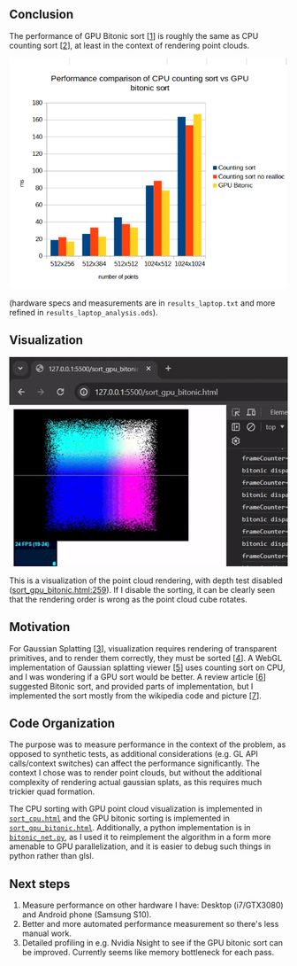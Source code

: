 ## Conclusion

The performance of GPU Bitonic sort [[1]] is roughly the same as CPU counting sort [[2]], at least in the context of rendering point clouds.

![Results chart](results_laptop_chart.png)

(hardware specs and measurements are in `results_laptop.txt` and more refined in `results_laptop_analysis.ods`).

## Visualization
![visualization video](visualization_video.gif)

This is a visualization of the point cloud rendering, with depth test disabled ([sort_gpu_bitonic.html:259](sort_gpu_bitonic.html#L259)). If I disable the sorting, it can be clearly seen that the rendering order is wrong as the point cloud cube rotates.

## Motivation
For Gaussian Splatting [[3]], visualization requires rendering of transparent primitives, and to render them correctly, they must be sorted [[4]]. A WebGL implementation of Gaussian splatting viewer [[5]] uses counting sort on CPU, and I was wondering if a GPU sort would be better. A review article [[6]] suggested Bitonic sort, and provided parts of implementation, but I implemented the sort mostly from the wikipedia code and picture [[7]].

## Code Organization
The purpose was to measure performance in the context of the problem, as opposed to synthetic tests, as additional considerations (e.g. GL API calls/context switches) can affect the performance significantly. The context I chose was to render point clouds, but without the additional complexity of rendering actual gaussian splats, as this requires much trickier quad formation.

The CPU sorting with GPU point cloud visualization is implemented in [`sort_cpu.html`](sort_cpu.html) and the GPU bitonic sorting is implemented in [`sort_gpu_bitonic.html`](sort_gpu_bitonic.html). Additionally, a python implementation is in [`bitonic_net.py`](bitonic_net.py), as I used it to reimplement the algorithm in a form more amenable to GPU parallelization, and it is easier to debug such things in python rather than glsl.

## Next steps
1. Measure performance on other hardware I have: Desktop (i7/GTX3080) and Android phone (Samsung S10).
2. Better and more automated performance measurement so there's less manual work.
3. Detailed profiling in e.g. Nvidia Nsight to see if the GPU bitonic sort can be improved. Currently seems like memory bottleneck for each pass.



[1]: https://en.wikipedia.org/wiki/Bitonic_sorter

[2]: https://en.wikipedia.org/wiki/Counting_sort

[3]: https://repo-sam.inria.fr/fungraph/3d-gaussian-splatting/

[4]: https://shaderfun.com/2020/09/20/why-transparency-is-hard/

[5]: https://github.com/antimatter15/splat/

[6]: <https://developer.nvidia.com/gpugems/gpugems2/part-vi-simulation-and-numerical-algorithms/chapter-46-improved-gpu-sorting>

[7]: https://en.wikipedia.org/wiki/Bitonic_sorter#How_the_algorithm_works
